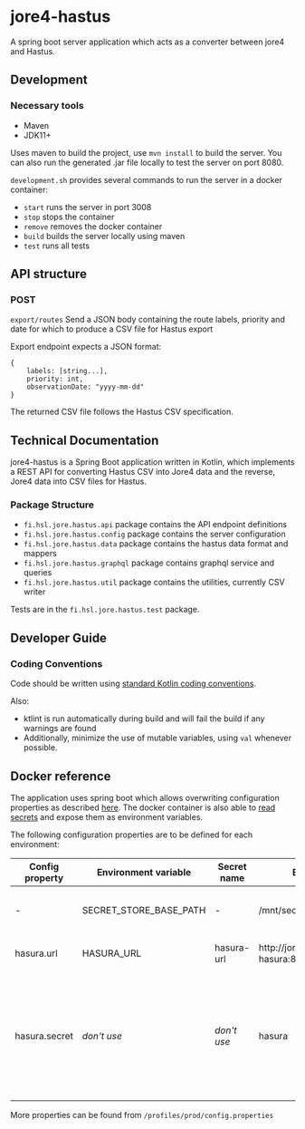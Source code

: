 # jore4-hastus

A spring boot server application which acts as a converter between jore4 and Hastus.

## Development

### Necessary tools

- Maven
- JDK11+

Uses maven to build the project, use `mvn install` to build the server. You can also run the generated .jar file locally to test the server on port 8080.

`development.sh` provides several commands to run the server in a docker container:

- `start` runs the server in port 3008
- `stop` stops the container
- `remove` removes the docker container
- `build` builds the server locally using maven
- `test` runs all tests

## API structure

### POST

`export/routes` Send a JSON body containing the route labels, priority and date for which to produce a CSV file for Hastus export

Export endpoint expects a JSON format:

```
{
    labels: [string...],
    priority: int,
    observationDate: "yyyy-mm-dd"
}
```

The returned CSV file follows the Hastus CSV specification.

## Technical Documentation

jore4-hastus is a Spring Boot application written in Kotlin, which implements a REST API for converting Hastus CSV into Jore4 data and the reverse, Jore4 data into CSV files for Hastus.

### Package Structure

- `fi.hsl.jore.hastus.api` package contains the API endpoint definitions
- `fi.hsl.jore.hastus.config` package contains the server configuration
- `fi.hsl.jore.hastus.data` package contains the hastus data format and mappers
- `fi.hsl.jore.hastus.graphql` package contains graphql service and queries
- `fi.hsl.jore.hastus.util` package contains the utilities, currently CSV writer

Tests are in the `fi.hsl.jore.hastus.test` package.

## Developer Guide

### Coding Conventions

Code should be written using [standard Kotlin coding conventions](https://kotlinlang.org/docs/coding-conventions.html).

Also:

- ktlint is run automatically during build and will fail the build if any warnings are found
- Additionally, minimize the use of mutable variables, using `val` whenever possible.

## Docker reference

The application uses spring boot which allows overwriting configuration properties as described
[here](https://docs.spring.io/spring-boot/docs/current/reference/html/features.html#features.external-config.typesafe-configuration-properties.relaxed-binding.environment-variables).
The docker container is also able to
[read secrets](https://github.com/HSLdevcom/jore4-tools#read-secretssh) and expose
them as environment variables.

The following configuration properties are to be defined for each environment:

| Config property | Environment variable   | Secret name | Example                             | Description                                                                                         |
| --------------- | ---------------------- | ----------- | ----------------------------------- | --------------------------------------------------------------------------------------------------- |
| -               | SECRET_STORE_BASE_PATH | -           | /mnt/secrets-store                  | Directory containing the docker secrets                                                             |
| hasura.url      | HASURA_URL             | hasura-url  | http://jore4-hasura:8080/v1/graphql | Hasura microservice base url                                                                        |
| hasura.secret   | _don't use_            | _don't use_ | hasura                              | Hasura admin secret used only for generating graphql schema. _Don't use it for the running service_ |

More properties can be found from `/profiles/prod/config.properties`
